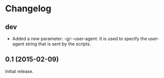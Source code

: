 Changelog
=========

dev
---

* Added a new parameter: -g/--user-agent. It is used to specify the user-agent
  string that is sent by the scripts.

0.1 (2015-02-09)
----------------

Initial release.
